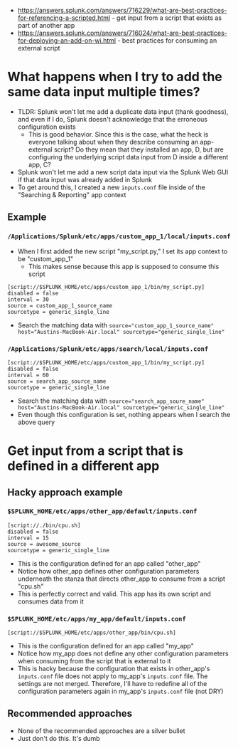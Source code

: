 - https://answers.splunk.com/answers/716229/what-are-best-practices-for-referencing-a-scripted.html - get input from a script that exists as part of
  another app
- https://answers.splunk.com/answers/716024/what-are-best-practices-for-deploying-an-add-on-wi.html - best practices for consuming an external script
# What happens when I try to add the same data input multiple times?
- TLDR: Splunk won't let me add a duplicate data input (thank goodness), and even if I do, Splunk doesn't acknowledge that the erroneous configuration
  exists
  - This is good behavior. Since this is the case, what the heck is everyone talking about when they describe consuming an app-external script? Do
    they mean that they installed an app, D, but are configuring the underlying script data input from D inside a different app, C?
- Splunk won't let me add a new script data input via the Splunk Web GUI if that data input was already added in Splunk 
- To get around this, I created a new `inputs.conf` file inside of the "Searching & Reporting" app context
## Example
### `/Applications/Splunk/etc/apps/custom_app_1/local/inputs.conf`
- When I first added the new script "my_script.py," I set its app context to be "custom_app_1"
    - This makes sense because this app is supposed to consume this script
```
[script://$SPLUNK_HOME/etc/apps/custom_app_1/bin/my_script.py]
disabled = false
interval = 30
source = custom_app_1_source_name
sourcetype = generic_single_line
```
- Search the matching data with `source="custom_app_1_source_name" host="Austins-MacBook-Air.local" sourcetype="generic_single_line"`
### `/Applications/Splunk/etc/apps/search/local/inputs.conf`
```
[script://$SPLUNK_HOME/etc/apps/custom_app_1/bin/my_script.py]
disabled = false
interval = 60
source = search_app_source_name
sourcetype = generic_single_line
```
- Search the matching data with `source="search_app_soure_name" host="Austins-MacBook-Air.local" sourcetype="generic_single_line"`
- Even though this configuration is set, nothing appears when I search the above query
# Get input from a script that is defined in a different app
## Hacky approach example
### `$SPLUNK_HOME/etc/apps/other_app/default/inputs.conf`
```
[script://./bin/cpu.sh]
disabled = false
interval = 15
source = awesome_source
sourcetype = generic_single_line
```
- This is the configuration defined for an app called "other_app"
- Notice how other_app defines other configuration parameters underneath the stanza that directs other_app to consume from a script "cpu.sh"
- This is perfectly correct and valid. This app has its own script and consumes data from it
### `$SPLUNK_HOME/etc/apps/my_app/default/inputs.conf`
```
[script://$SPLUNK_HOME/etc/apps/other_app/bin/cpu.sh]
```
- This is the configuration defined for an app called "my_app"
- Notice how my_app does not define any other configuration parameters when consuming from the script that is external to it
- This is hacky because the configuration that exists in other_app's `inputs.conf` file does not apply to my_app's `inputs.conf` file. The settings
  are not merged. Therefore, I'll have to redefine all of the configuration parameters again in my_app's `inputs.conf` file (not DRY)
## Recommended approaches
- None of the recommended approaches are a silver bullet
- Just don't do this. It's dumb